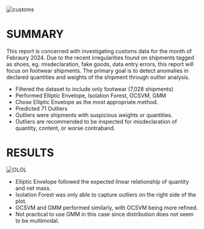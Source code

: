 ![customs](https://github.com/user-attachments/assets/9363e0bb-b404-429a-9375-1d663857dbf9)

# SUMMARY
This report is concerned with investigating customs data for the month of Febraury 2024. Due to the recent irregularities found on shipments tagged as shoes, eg. misdeclaration, fake goods,
data entry errors, this report will focus on footwear shipments. The primary goal is to detect anomalies in declared quantities and weights of the shipment through outlier analysis.  
- Filtered the dataset to include only footwear (7,028 shipments)
- Performed Elliptic Envelope, Isolation Forest, OCSVM, GMM
- Chose Elliptic Envelope as the most appropriate method.
- Predicted 71 Outliers
- Outliers were shipments with suspicious weights or quantities.
- Outliers are recommended to be inspected for misdeclaration of quantity, content, or worse contraband.

# RESULTS
![OLOL](https://github.com/user-attachments/assets/9ed0085c-0652-4964-9eb2-71bb37769e70)
- Elliptic Envelope followed the expected linear relationship of quantity and net mass.
- Isolation Forest was only able to capture outliers on the right side of the plot.
- OCSVM and GMM performed similarly, with OCSVM being more refined.
- Not practical to use GMM in this case since distribution does not seem to be multimodal.
